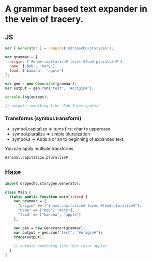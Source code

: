 # A grammar based text expander in the vein of tracery.

## JS

```js
var { Generator } = require('@dropecho/storygen');

var grammar = {
  origin: ['#name.capitalize# loves #food.pluralize#'],
  name: ['bob', 'mary'],
  food: ['banana', 'apple']
};

var gen = new Generator(grammar);
var output = gen.run('test', '#origin#');

console.log(output);

// outputs something like 'Bob loves apples'

```

### Transforms (symbol.transform)

- symbol.capitalize => turns first char to uppercase
- symbol.pluralize => simple pluralization 
- symbol.a => Adds a or an to beginning of expanded text. 


You can apply multiple transforms.

```
#animal.capitalize.pluralize#
```

## Haxe

```haxe
import dropecho.storygen.Generator;

class Main {
  static public function main():Void {
    var grammar = [
      "origin" => ["#name.capitalize# loves #food.pluralize#"],
      "name" => ["bob", "mary"],
      "food" => ["banana", "apple"]
    ];

    var gen = new Generator(grammar);
    var output = gen.run("test", "#origin#");
    trace(output);
    
    // outputs something like 'Bob loves apples'
  }
}

```

